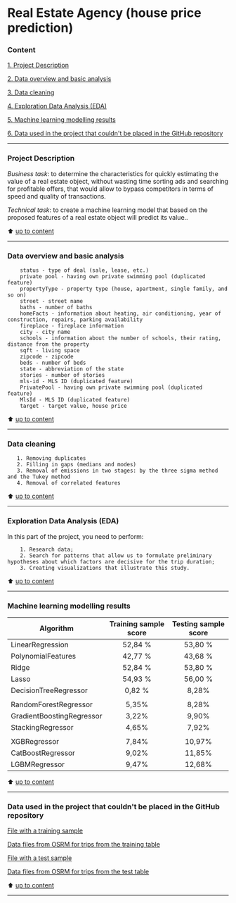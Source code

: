 # Real Estate Agency (house price prediction) 

### Content
[1. Project Description](https://github.com/IgorAbalakin/Real_Estate_Agency/blob/main/README.md#Project-Description) 

[2. Data overview and basic analysis](https://github.com/IgorAbalakin/Real_Estate_Agency/blob/main/README.md#Data-overview-and-basic-analysis) 

[3. Data cleaning](https://github.com/IgorAbalakin/Real_Estate_Agency/blob/main/README.md#Data-cleaning) 

[4. Exploration Data Analysis (EDA)](https://github.com/IgorAbalakin/Real_Estate_Agency/blob/main/README.md#Exploration-Data-Analysis-EDA) 

[5. Machine learning modelling results](https://github.com/IgorAbalakin/Real_Estate_Agency/blob/main/README.md#Machine-learning-modelling-results) 

[6. Data used in the project that couldn't be placed in the GitHub repository](https://github.com/IgorAbalakin/Real_Estate_Agency/blob/main/README.md#Data-used-in-the-project-that-couldnt-be-placed-in-the-GitHub-repository) 
 
____
### Project Description 

*Business task*: to determine the characteristics for quickly estimating the value of a real estate object, without wasting time sorting ads and searching for profitable offers, that would allow to bypass competitors in terms of speed and quality of transactions.

*Technical task*: to create a machine learning model that based on the proposed features of a real estate object will predict its value..
 
:arrow_up: [up to content](https://github.com/IgorAbalakin/Real_Estate_Agency/blob/main/README.md#Content)

 ____
### Data overview and basic analysis

        status - type of deal (sale, lease, etc.)
        private pool - having own private swimming pool (duplicated feature)
        propertyType - property type (house, apartment, single family, and so on) 
        street - street name
        baths - number of baths
        homeFacts - information about heating, air conditioning, year of construction, repairs, parking availability
        fireplace - fireplace information
        city - city name
        schools - information about the number of schools, their rating, distance from the property
        sqft - living space
        zipcode - zipcode
        beds - number of beds
        state - abbreviation of the state
        stories - number of stories  
        mls-id - MLS ID (duplicated feature)     
        PrivatePool - having own private swimming pool (duplicated feature)  
        MlsId - MLS ID (duplicated feature)          
        target - target value, house price


:arrow_up: [up to content](https://github.com/IgorAbalakin/Real_Estate_Agency/blob/main/README.md#Content)

____
### Data cleaning

       1. Removing duplicates
       2. Filling in gaps (medians and modes)
       3. Removal of emissions in two stages: by the three sigma method and the Tukey method
       4. Removal of correlated features

:arrow_up: [up to content](https://github.com/IgorAbalakin/Real_Estate_Agency/blob/main/README.md#Content)

 ____
### Exploration Data Analysis (EDA)

In this part of the project, you need to perform:

        1. Research data;
        2. Search for patterns that allow us to formulate preliminary hypotheses about which factors are decisive for the trip duration;
        3. Creating visualizations that illustrate this study.

:arrow_up: [up to content](https://github.com/IgorAbalakin/Real_Estate_Agency/blob/main/README.md#Content)
 
____
### Machine learning modelling results


| Algorithm        | Training sample score          | Testing sample score  |
| ---------------- |:----------------------:| :-----:|
|  LinearRegression | 52,84 % | 53,80 % |
|  PolynomialFeatures | 42,77 %    |   43,68 % |
|  Ridge | 52,84 %    |   53,80 % |
|  Lasso | 54,93 %    |   56,00 % |
|  DecisionTreeRegressor    | 0,82 %     |   8,28% |
|       |      |     |
|  RandomForestRegressor    | 5,35%      |   8,28% |
|  GradientBoostingRegressor| 3,22%      |   9,90% |
|  StackingRegressor    | 4,65%      |   7,92% | 
|       |      |     |
|  XGBRegressor    | 7,84%      |   10,97% | 
|  CatBoostRegressor    | 9,02%     |   11,85% | 
|  LGBMRegressor    | 9,47%      |   12,68% | 

:arrow_up: [up to content](https://github.com/IgorAbalakin/Real_Estate_Agency/blob/main/README.md#Content)
  ____
  
### Data used in the project that couldn't be placed in the GitHub repository

[File with a training sample](https://drive.google.com/file/d/1X_EJEfERiXki0SKtbnCL9JDv49Go14lF/view?usp=sharing)

[Data files from OSRM for trips from the training table](https://drive.google.com/file/d/1ecWjor7Tn3HP7LEAm5a0B_wrIfdcVGwR/view?usp=sharing)

[File with a test sample](https://drive.google.com/file/d/1C2N2mfONpCVrH95xHJjMcueXvvh_-XYN/view?usp=sharing)

[Data files from OSRM for trips from the test table](https://drive.google.com/file/d/1wCoS-yOaKFhd1h7gZ84KL9UwpSvtDoIA/view?usp=sharing)

:arrow_up: [up to content](https://github.com/IgorAbalakin/Real_Estate_Agency/blob/main/README.md#Content)
  ____
